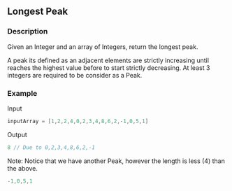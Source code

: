 ## Longest Peak

### Description
Given an Integer and an array of Integers, return the longest peak. 

A peak its defined as an adjacent elements are strictly increasing until reaches the highest value before to start strictly decreasing. At least 3 integers are required to be consider as a Peak.

### Example

Input
```java
inputArray = [1,2,2,4,0,2,3,4,8,6,2,-1,0,5,1]
```

Output
```java
8 // Due to 0,2,3,4,8,6,2,-1
```

Note: Notice that we have another Peak, however the length is less (4) than the above.
```java
-1,0,5,1
```
